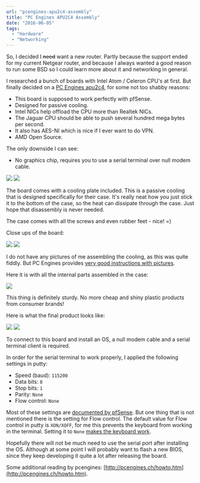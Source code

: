 ```yaml
---
url: "pcengines-apu2c4-assembly"
title: "PC Engines APU2C4 Assembly"
date: "2016-06-05"
tags:
  - "Hardware"
  - "Networking"
---
```


<script>
	import Image from "$lib/Image.svelte";
</script>

So, I decided I ~~need~~ want a new router. Partly because the support ended for my current Netgear router, and because I always wanted a good reason to run some BSD so I could learn more about it and networking in general.

<!-- more -->

I researched a bunch of boards with Intel Atom / Celeron CPU's at first. But finally decided on a [PC Engines apu2c4](http://pcengines.ch/apu2c4.htm), for some not too shabby reasons:

- This board is supposed to work perfectly with pfSense.
- Designed for passive cooling.
- Intel NICs help offload the CPU more than Realtek NICs.
- The Jaguar CPU should be able to push several hundred mega bytes per second.
- It also has AES-NI which is nice if I ever want to do VPN.
- AMD <i class="fa fa-heart fa-fw"></i> Open Source.

The only downside I can see:

- No graphics chip, requires you to use a serial terminal over null modem cable.

<Image src="/pcengines-apu2c4-assembly/unpack1.jpg" />
<Image src="/pcengines-apu2c4-assembly/unpack2.jpg" />

The board comes with a cooling plate included. This is a passive cooling that is designed specifically for their case. It's really neat how you just stick it to the bottom of the case, so the heat can dissipate through the case. Just hope that disassembly is never needed.

The case comes with all the screws and even rubber feet - nice! =)

Close ups of the board:

<Image src="/pcengines-apu2c4-assembly/board-front.jpg" />
<Image src="/pcengines-apu2c4-assembly/board-back.jpg" />


I do not have any pictures of me assembling the cooling, as this was quite fiddly. But PC Engines provides [very good instructions with pictures](http://pcengines.ch/apucool.htm).

Here it is with all the internal parts assembled in the case:

<Image src="/pcengines-apu2c4-assembly/assembled.jpg" />

This thing is definitely sturdy.
No more cheap and shiny plastic products from consumer brands!

Here is what the final product looks like:

<Image src="/pcengines-apu2c4-assembly/done-front.jpg" />
<Image src="/pcengines-apu2c4-assembly/done-back.jpg" />

To connect to this board and install an OS, a null modem cable and a serial terminal client is required.

In order for the serial terminal to work properly, I applied the following settings in putty:

- Speed (baud): `115200`
- Data bits: `8`
- Stop bits: `1`
- Parity: `None`
- Flow control: `None`

<!-- {{% img-link url="putty.png" %}} -->

Most of these settings are [documented by pfSense](https://doc.pfsense.org/index.php/Connecting_to_the_Serial_Console). But one thing that is not mentioned there is the setting for Flow control. The default value for Flow control in putty is `XON/XOFF`, for me this prevents the keyboard from working in the terminal. Setting it to `None` [makes the keyboard work](https://forum.pfsense.org/index.php?topic=78744.msg507937#msg507937).

Hopefully there will not be much need to use the serial port after installing the OS. Although at some point I will probably want to flash a new BIOS, since they keep developing it quite a lot after releasing the board.

Some additional reading by pcengines: [http://pcengines.ch/howto.htm](http://pcengines.ch/howto.htm).
